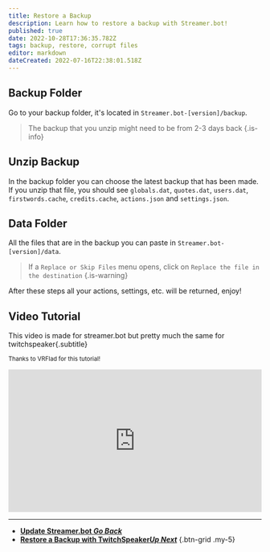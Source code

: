 ```yaml
---
title: Restore a Backup
description: Learn how to restore a backup with Streamer.bot!
published: true
date: 2022-10-28T17:36:35.782Z
tags: backup, restore, corrupt files
editor: markdown
dateCreated: 2022-07-16T22:38:01.518Z
---
```


## Backup Folder
Go to your backup folder, it's located in `Streamer.bot-[version]/backup`.

> The backup that you unzip might need to be from 2-3 days back
{.is-info}

## Unzip Backup
In the backup folder you can choose the latest backup that has been made.
If you unzip that file, you should see `globals.dat`, `quotes.dat`, `users.dat`, `firstwords.cache`, `credits.cache`, `actions.json` and `settings.json`.

## Data Folder
All the files that are in the backup you can paste in `Streamer.bot-[version]/data`.
> If a `Replace or Skip Files` menu opens, click on `Replace the file in the destination`
{.is-warning}

After these steps all your actions, settings, etc. will be returned, enjoy!

## Video Tutorial
This video is made for streamer.bot but pretty much the same for twitchspeaker{.subtitle}

<small>Thanks to VRFlad for this tutorial!</small>

<div class=“iframe-container”><iframe src="https://www.youtube.com/embed/5z-ULoqxmiA" title="YouTube video player" frameborder="0" allow="accelerometer; autoplay; clipboard-write; encrypted-media; gyroscope; picture-in-picture; fullscreen" allow fullscreen style="border: none; max-width: 100%; width: 100%; aspect-ratio: 16/9;"></iframe></div>

---

- [<i class="mdi mdi-chevron-left"></i>**Update Streamer.bot *Go Back***](/en/Update)
- [<i class="mdi mdi-speaker text--twitch"></i>**Restore a Backup with TwitchSpeaker*Up Next***](/en/TwitchSpeaker/Backup)
{.btn-grid .my-5}